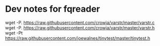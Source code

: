 # Dev notes for fqreader

wget -P. https://raw.githubusercontent.com/crowja/varstr/master/varstr.c
wget -P. https://raw.githubusercontent.com/crowja/varstr/master/varstr.h
wget -Pt https://raw.githubusercontent.com/joewalnes/tinytest/master/tinytest.h 
